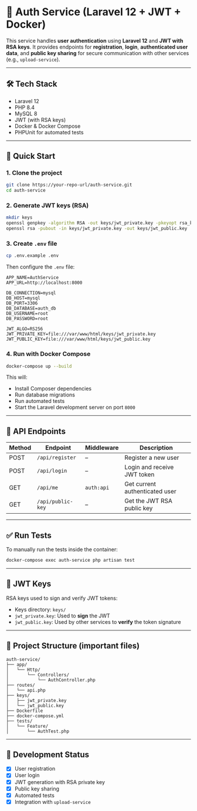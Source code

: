 # 🔐 Auth Service (Laravel 12 + JWT + Docker)

This service handles **user authentication** using **Laravel 12** and **JWT with RSA keys**. It provides endpoints for **registration**, **login**, **authenticated user data**, and **public key sharing** for secure communication with other services (e.g., `upload-service`).

---

## 🛠 Tech Stack

- Laravel 12  
- PHP 8.4  
- MySQL 8  
- JWT (with RSA keys)  
- Docker & Docker Compose  
- PHPUnit for automated tests

---

## 🚀 Quick Start

### 1. Clone the project

```bash
git clone https://your-repo-url/auth-service.git
cd auth-service
```

### 2. Generate JWT keys (RSA)

```bash
mkdir keys
openssl genpkey -algorithm RSA -out keys/jwt_private.key -pkeyopt rsa_keygen_bits:2048
openssl rsa -pubout -in keys/jwt_private.key -out keys/jwt_public.key
```

### 3. Create `.env` file

```bash
cp .env.example .env
```

Then configure the `.env` file:

```env
APP_NAME=AuthService
APP_URL=http://localhost:8000

DB_CONNECTION=mysql
DB_HOST=mysql
DB_PORT=3306
DB_DATABASE=auth_db
DB_USERNAME=root
DB_PASSWORD=root

JWT_ALGO=RS256
JWT_PRIVATE_KEY=file:///var/www/html/keys/jwt_private.key
JWT_PUBLIC_KEY=file:///var/www/html/keys/jwt_public.key
```

### 4. Run with Docker Compose

```bash
docker-compose up --build
```

This will:

- Install Composer dependencies  
- Run database migrations  
- Run automated tests  
- Start the Laravel development server on port `8000`

---

## 📡 API Endpoints

| Method | Endpoint          | Middleware   | Description                  |
|--------|-------------------|--------------|------------------------------|
| POST   | `/api/register`   | –            | Register a new user          |
| POST   | `/api/login`      | –            | Login and receive JWT token  |
| GET    | `/api/me`         | `auth:api`   | Get current authenticated user |
| GET    | `/api/public-key` | –            | Get the JWT RSA public key   |

---

## ✅ Run Tests

To manually run the tests inside the container:

```bash
docker-compose exec auth-service php artisan test
```

---

## 🔑 JWT Keys

RSA keys used to sign and verify JWT tokens:

- Keys directory: `keys/`
- `jwt_private.key`: Used to **sign** the JWT
- `jwt_public.key`: Used by other services to **verify** the token signature

---

## 📁 Project Structure (important files)

```
auth-service/
├── app/
│   └── Http/
│       └── Controllers/
│           └── AuthController.php
├── routes/
│   └── api.php
├── keys/
│   ├── jwt_private.key
│   └── jwt_public.key
├── Dockerfile
├── docker-compose.yml
├── tests/
│   └── Feature/
│       └── AuthTest.php
```

---

## 🧪 Development Status

- [x] User registration  
- [x] User login  
- [x] JWT generation with RSA private key  
- [x] Public key sharing  
- [x] Automated tests  
- [x] Integration with `upload-service` 
